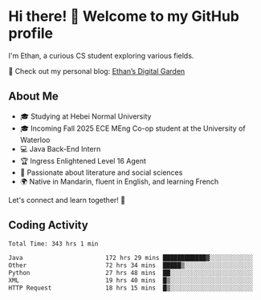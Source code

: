 # Hi there! 👋 Welcome to my GitHub profile  

I'm Ethan, a curious CS student exploring various fields.  

📌 Check out my personal blog: [Ethan’s Digital Garden](https://fortii2.github.io/)  

## About Me  
- 🎓 Studying at Hebei Normal University  
- 🎓 Incoming Fall 2025 ECE MEng Co-op student at the University of Waterloo  
- 💻 Java Back-End Intern  
- 🏆 Ingress Enlightened Level 16 Agent  
- 📖 Passionate about literature and social sciences  
- 🌍 Native in Mandarin, fluent in English, and learning French  

Let's connect and learn together! 🚀  

## Coding Activity
<!--START_SECTION:waka-->

```txt
Total Time: 343 hrs 1 min

Java                       172 hrs 29 mins ████████████▓░░░░░░░░░░░░   50.28 %
Other                      72 hrs 34 mins  █████▒░░░░░░░░░░░░░░░░░░░   21.16 %
Python                     27 hrs 48 mins  ██░░░░░░░░░░░░░░░░░░░░░░░   08.11 %
XML                        19 hrs 40 mins  █▒░░░░░░░░░░░░░░░░░░░░░░░   05.74 %
HTTP Request               18 hrs 15 mins  █▒░░░░░░░░░░░░░░░░░░░░░░░   05.32 %
```

<!--END_SECTION:waka-->
